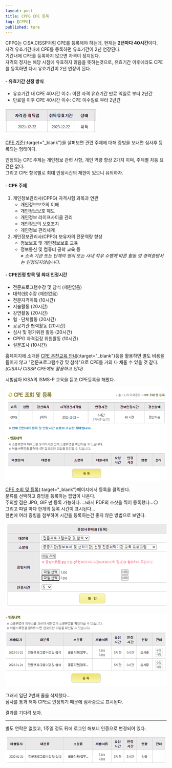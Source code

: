 ```yaml
---
layout: post
title: CPPG CPE 등록
tag: [CPPG]
published: ture
---
```



CPPG는 CISA,CISSP처럼 CPE를 등록해야 하는데, 현재는 **2년마다 40시간**이다.  
자격 유효기간내에 CPE를 등록하면 유효기간이 2년 연장된다.  
기간내에 CPE를 등록하지 않으면 자격이 정지된다.  
자격의 정지는 해당 시점에 유효하지 않음을 뜻하는것으로, 유효기간 이후에라도 CPE를 등록하면 다시 유효기간이 2년 연장이 된다.  

#### - 유효기간 산정 방식
- 유효기간 내 CPE 40시간 이수: 이전 자격 유효기간 만료 익일로 부터 2년간
- 만료일 이후 CPE 40시간 이수: CPE 이수일로 부터 2년간

![](../../img/2022-01-21-Report%20CPE%20for%20CPPG/2022-01-21-17-29-00.png)  

  

[CPE 기준](https://cpptest.or.kr/html/cpe/cpe2.php){:target="_blank"}을 살펴보면 관련 주제에 대해 증빙을 보내면 심사후 등록되는 형태이다.  

인정되는 CPE 주제는 개인정보 관련 사항, 개인 역량 향상 2가지 이며, 주제별 차등 요건은 없다.  
그리고 CPE 항목별로 최대 인정시간의 제한이 있으니 유의하자.  

#### - CPE 주제 
1. 개인정보관리사(CPPG) 자격시험 과목과 연관
   - 개인정보보호의 이해
   - 개인정보보호 제도
   - 개인정보 라이프사이클 관리
   - 개인정보의 보호조치
   - 개인정보 관리체계
2. 개인정보관리사(CPPG) 보유자의 전문역량 향상
   - 정보보호 및 개인정보보호 교육
   - 정보통신 및 컴퓨터 공학 교육 등  
     _※ 소속 기관 또는 단체의 영리 또는 사내 직무 수행에 따른 활동 및 경력증명서는 인정되지않습니다._

#### - CPE인정 항목 및 최대 인정시간
- 전문프로그램수강 및 참석 (제한없음)
- 대학(원)수강 (제한없음)
- 전문자격취득 (10시간)
- 저술활동 (20시간)
- 강연활동 (20시간)
- 협ㆍ단체활동 (20시간)
- 공공기관 협력활동 (20시간)
- 심사 및 평가위원 활동 (20시간)
- CPPG 자격검정 위원활동 (10시간)
- 설문조사 (10시간)  

홈페이지에 소개된 [CPE 추천교육 안내](https://cpptest.or.kr/html/cpe/cpe4.php){:target="_blank"}등을 활용하면 별도 비용을 들이지 않고 "전문프로그램수강 및 참석"으로 CPE를 거의 다 채울 수 있을 것 같다.  
_(CISA나 CISSP CPE에도 활용하고 있다)_

시험삼아 KISA의 ISMS-P 교육을 듣고 CPE등록을 해봤다.  

![](../../img/2022-01-21-Report%20CPE%20for%20CPPG/2022-01-21-17-15-36.png)  

[CPE 조회 및 등록](https://cpptest.or.kr/html/cpe/cpe3.php){:target="_blank"}페이지에서 등록을 클릭한다.  
분류를 선택하고 증빙을 등록하는 팝업이 나온다.  
주의할 점은 JPG, GIF 만 등록 가능하다. 그래서 PDF의 스샷을 찍어 등록했다...😑  
그리고 파일 마다 한개의 등록 시간이 표시된다...  
한번에 여러 증빙을 첨부하여 시간을 등록하는건 좋지 않은 방법으로 보인다.  

![](../../img/2022-01-21-Report%20CPE%20for%20CPPG/2022-01-21-17-53-45.png)

![](../../img/2022-01-21-Report%20CPE%20for%20CPPG/2022-01-21-17-54-36.png)

그래서 일단 2번째 줄을 삭제했다...  
심사를 통과 해야 CPE로 인정되기 때문에 심사중으로 표시된다.

결과를 기다려 보자.

----

별도 연락은 없었고, 1주일 정도 뒤에 로그인 해보니 인증으로 변경되어 있다.  

![](../../img/2022-01-21-Report%20CPE%20for%20CPPG/2022-02-04-13-04-49.png)



